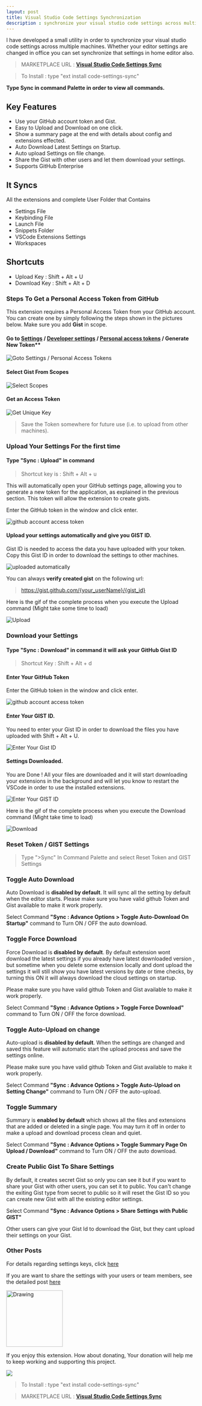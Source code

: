 ```yaml
---
layout: post
title: Visual Studio Code Settings Synchronization
description : synchronize your visual studio code settings across multiple machines. Whether your editor settings are changed in office you can set synchronize that settings in home editor also.
---
```


I have developed a small utility in order to synchronize your visual studio code settings across multiple machines. Whether your editor settings are changed in office you can set synchronize that settings in home editor also.

> MARKETPLACE URL : **[Visual Studio Code Settings Sync](https://marketplace.visualstudio.com/items/Shan.code-settings-sync)**


> To Install : type "ext install code-settings-sync"

**Type Sync in command Palette in order to view all commands.**

## Key Features

* Use your GitHub account token and Gist.
* Easy to Upload and Download on one click.
* Show a summary page at the end with details about config and extensions effected.
* Auto Download Latest Settings on Startup.
* Auto upload Settings on file change.
* Share the Gist with other users and let them download your settings.
* Supports GitHub Enterprise


## It Syncs

All the extensions and complete User Folder that Contains

* Settings File
* Keybinding File
* Launch File
* Snippets Folder
* VSCode Extensions Settings
* Workspaces


## Shortcuts

* Upload Key : Shift + Alt + U
* Download Key : Shift + Alt + D

	
### Steps To Get a Personal Access Token from GitHub

This extension requires a Personal Access Token from your GitHub account. You can create one by simply following the steps shown in the pictures below. Make sure you add **Gist** in scope.

#### Go to [Settings](https://github.com/settings) / [Developer settings](https://github.com/settings/tokens) / [Personal access tokens](https://github.com/settings/tokens) / Generate New Token**

![Goto Settings / Personal Access Tokens](http://shanalikhan.github.io/img/github1.PNG)

#### Select Gist From Scopes

![Select Scopes](http://shanalikhan.github.io/img/github2.PNG)

#### Get an Access Token

![Get Unique Key](http://shanalikhan.github.io/img/github3.PNG)

> Save the Token somewhere for future use (i.e. to upload from other machines).

### Upload Your Settings For the first time


#### Type "Sync : Upload" in command

> Shortcut key is : Shift + Alt + u

This will automatically open your GitHub settings page, allowing you to generate a new token for the application, as explained in the previous section. This token will allow the extension to create gists.

Enter the GitHub token in the window and click enter.

![github account access token](http://shanalikhan.github.io/img/upload1.png)

#### Upload your settings automatically and give you GIST ID.

Gist ID is needed to access the data you have uploaded with your token. Copy this Gist ID in order to download the settings to other machines. 

![uploaded automatically](http://shanalikhan.github.io/img/upload2.png)


You can always **verify created gist** on the following url:

> https://gist.github.com/{your_userName}/{gist_id}

Here is the gif of the complete process when you execute the Upload command (Might take some time to load)

![Upload](https://media.giphy.com/media/xT9IglKxSqs2Wdwq2c/source.gif)

### Download your Settings

#### Type "Sync : Download" in command it will ask your GitHub Gist ID

> Shortcut Key : Shift + Alt + d

#### Enter Your GitHub Token

Enter the GitHub token in the window and click enter.

![github account access token](https://shanalikhan.github.io/img/upload1.png)


#### Enter Your GIST ID.

You need to enter your Gist ID in order to download the files you have uploaded with Shift + Alt + U.

![Enter Your Gist ID](https://shanalikhan.github.io/img/download2.png)

#### Settings Downloaded.

You are Done ! All your files are downloaded and it will start downloading your extensions in the background and will let you know to restart the VSCode in order to use the installed extensions.

![Enter Your GIST ID](http://shanalikhan.github.io/img/download3.png)

Here is the gif of the complete process when you execute the Download command (Might take time to load)


![Download](https://media.giphy.com/media/xT9Iglsi3CS9noE8tW/source.gif)


### Reset Token / GIST Settings

> Type ">Sync" In Command Palette and select Reset Token and GIST Settings


### Toggle Auto Download

Auto Download is **disabled by default**. It will sync all the setting by default when the editor starts.
Please make sure you have valid github Token and Gist available to make it work properly.

Select Command **"Sync : Advance Options > Toggle Auto-Download On Startup"** command to Turn ON / OFF the auto download.

### Toggle Force Download

Force Download is **disabled by default**. By default extension wont download the latest settings if you already have latest downloaded version , but sometime when you delete some extension locally and dont upload the settings it will still show you have latest versions by date or time checks, by turning this ON it will always download the cloud settings on startup.

Please make sure you have valid github Token and Gist available to make it work properly.

Select Command **"Sync : Advance Options > Toggle Force Download"** command to Turn ON / OFF the force download.

### Toggle Auto-Upload on change

Auto-upload is **disabled by default**. When the settings are changed and saved this feature will automatic start the upload process and save the settings online.

Please make sure you have valid github Token and Gist available to make it work properly.

Select Command **"Sync : Advance Options > Toggle Auto-Upload on Setting Change"** command to Turn ON / OFF the auto-upload.


### Toggle Summary

Summary is **enabled by default** which shows all the files and extensions that are added or deleted in a single page.
You may turn it off in order to make a upload and download process clean and quiet.  

Select Command **"Sync : Advance Options > Toggle Summary Page On Upload / Download"** command to Turn ON / OFF the auto download.

### Create Public Gist To Share Settings

By default, it creates secret Gist so only you can see it but if you want to share your Gist with other users, you can set it to public.
You can't change the exiting Gist type from secret to public so it will reset the Gist ID so you can create new Gist with all the existing editor settings.

Select Command **"Sync : Advance Options > Share Settings with Public GIST"**

Other users can give your Gist Id to download the Gist, but they cant upload their settings on your Gist.


### Other Posts
For details regarding settings keys, click [here](http://shanalikhan.github.io/2016/07/31/Visual-Studio-code-sync-setting-edit-manually.html)

If you are want to share the settings with your users or team members, see the detailed post [here](http://shanalikhan.github.io/2016/09/02/how-to-Share-visual-studio-code-settings.html)


<a href="https://join.slack.com/t/codesettingssync/shared_invite/enQtMzE3MjY5NTczNDMwLTYwMTIwNGExOGE2MTJkZWU0OTU5MmI3ZTc4N2JkZjhjMzY1OTk5OGExZjkwMDMzMDU4ZTBlYjk5MGQwZmMyNzk">
<img src="https://shanalikhan.github.io/img/slack.PNG" alt="Drawing" style="width: 150px;"/>
</a>


If you enjoy this extension. How about donating, Your donation will help me to keep working and supporting this project.

[<img src="https://www.paypalobjects.com/en_US/i/btn/btn_donateCC_LG.gif">](https://www.paypal.com/cgi-bin/webscr?cmd=_donations&business=4W3EWHHBSYMM8&lc=IE&item_name=Code%20Settings%20Sync&item_number=visual%20studio%20code%20settings%20sync&currency_code=USD&bn=PP%2dDonationsBF%3abtn_donate_SM%2egif%3aNonHosted)


> To Install : type "ext install code-settings-sync"

> MARKETPLACE URL : **[Visual Studio Code Settings Sync](https://marketplace.visualstudio.com/items/Shan.code-settings-sync)**
